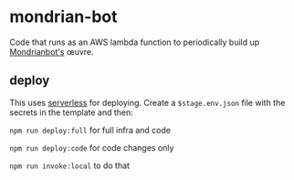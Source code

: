 # mondrian-bot
Code that runs as an AWS lambda function to periodically build up [Mondrianbot's](https://github.com/nickolas1/mondrian) œuvre.

## deploy
This uses [serverless](https://serverless.com) for deploying. Create a `$stage.env.json` file with the secrets in the template and then:

`npm run deploy:full` for full infra and code

`npm run deploy:code` for code changes only

`npm run invoke:local` to do that
